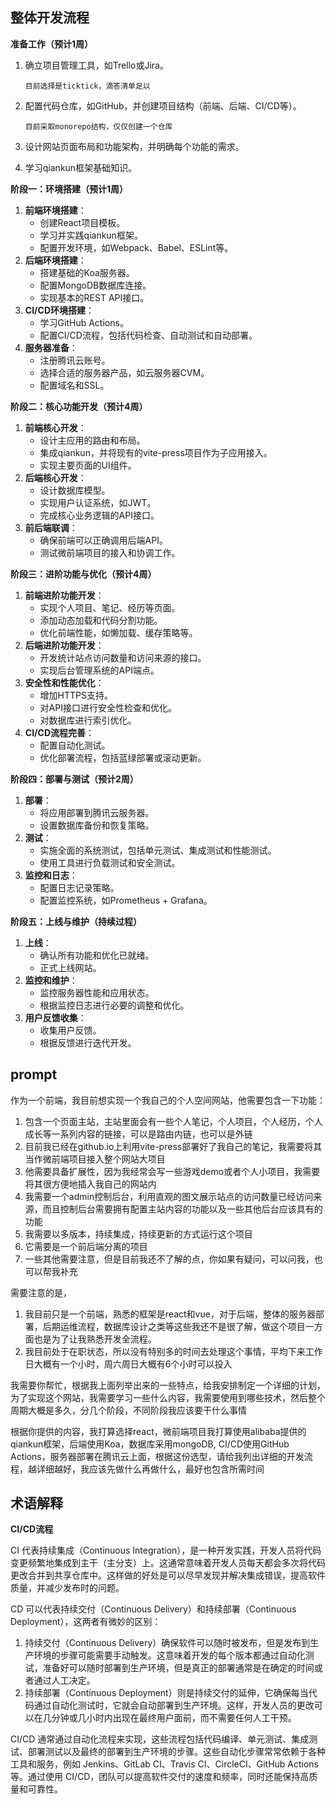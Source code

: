 ## **整体开发流程**

**准备工作（预计1周）**

1. 确立项目管理工具，如Trello或Jira。

   `目前选择是ticktick，滴答清单足以`

2. 配置代码仓库，如GitHub，并创建项目结构（前端、后端、CI/CD等）。

   `目前采取monorepo结构，仅仅创建一个仓库`

3. 设计网站页面布局和功能架构，并明确每个功能的需求。

4. 学习qiankun框架基础知识。

**阶段一：环境搭建（预计1周）**

1. **前端环境搭建**：
   - 创建React项目模板。
   - 学习并实践qiankun框架。
   - 配置开发环境，如Webpack、Babel、ESLint等。
2. **后端环境搭建**：
   - 搭建基础的Koa服务器。
   - 配置MongoDB数据库连接。
   - 实现基本的REST API接口。
3. **CI/CD环境搭建**：
   - 学习GitHub Actions。
   - 配置CI/CD流程，包括代码检查、自动测试和自动部署。
4. **服务器准备**：
   - 注册腾讯云账号。
   - 选择合适的服务器产品，如云服务器CVM。
   - 配置域名和SSL。

**阶段二：核心功能开发（预计4周）**

1. **前端核心开发**：
   - 设计主应用的路由和布局。
   - 集成qiankun，并将现有的vite-press项目作为子应用接入。
   - 实现主要页面的UI组件。
2. **后端核心开发**：
   - 设计数据库模型。
   - 实现用户认证系统，如JWT。
   - 完成核心业务逻辑的API接口。
3. **前后端联调**：
   - 确保前端可以正确调用后端API。
   - 测试微前端项目的接入和协调工作。

**阶段三：进阶功能与优化（预计4周）**

1. **前端进阶功能开发**：
   - 实现个人项目、笔记、经历等页面。
   - 添加动态加载和代码分割功能。
   - 优化前端性能，如懒加载、缓存策略等。
2. **后端进阶功能开发**：
   - 开发统计站点访问数量和访问来源的接口。
   - 实现后台管理系统的API端点。
3. **安全性和性能优化**：
   - 增加HTTPS支持。
   - 对API接口进行安全性检查和优化。
   - 对数据库进行索引优化。
4. **CI/CD流程完善**：
   - 配置自动化测试。
   - 优化部署流程，包括蓝绿部署或滚动更新。

**阶段四：部署与测试（预计2周）**

1. **部署**：
   - 将应用部署到腾讯云服务器。
   - 设置数据库备份和恢复策略。
2. **测试**：
   - 实施全面的系统测试，包括单元测试、集成测试和性能测试。
   - 使用工具进行负载测试和安全测试。
3. **监控和日志**：
   - 配置日志记录策略。
   - 配置监控系统，如Prometheus + Grafana。

**阶段五：上线与维护（持续过程）**

1. **上线**：
   - 确认所有功能和优化已就绪。
   - 正式上线网站。
2. **监控和维护**：
   - 监控服务器性能和应用状态。
   - 根据监控日志进行必要的调整和优化。
3. **用户反馈收集**：
   - 收集用户反馈。
   - 根据反馈进行迭代开发。





## prompt

作为一个前端，我目前想实现一个我自己的个人空间网站，他需要包含一下功能：

1. 包含一个页面主站，主站里面会有一些个人笔记，个人项目，个人经历，个人成长等一系列内容的链接，可以是路由内链，也可以是外链
2. 目前我已经在github.io上利用vite-press部署好了我自己的笔记，我需要将其当作微前端项目接入整个网站大项目
3. 他需要具备扩展性，因为我经常会写一些游戏demo或者个人小项目，我需要将其很方便地插入我自己的网站内
4. 我需要一个admin控制后台，利用直观的图文展示站点的访问数量已经访问来源，而且控制后台需要拥有配置主站内容的功能以及一些其他后台应该具有的功能
5. 我需要以多版本，持续集成，持续更新的方式运行这个项目
6. 它需要是一个前后端分离的项目
7. 一些其他需要注意，但是目前我还不了解的点，你如果有疑问，可以问我，也可以帮我补充



需要注意的是，

1. 我目前只是一个前端，熟悉的框架是react和vue，对于后端，整体的服务器部署，后期运维流程，数据库设计之类等这些我还不是很了解，做这个项目一方面也是为了让我熟悉开发全流程。
2. 我目前处于在职状态，所以没有特别多的时间去处理这个事情，平均下来工作日大概有一个小时，周六周日大概有6个小时可以投入



我需要你帮忙，根据我上面列举出来的一些特点，给我安排制定一个详细的计划，为了实现这个网站，我需要学习一些什么内容，我需要使用到哪些技术，然后整个周期大概是多久，分几个阶段，不同阶段我应该要干什么事情



根据你提供的内容，我打算选择react，微前端项目我打算使用alibaba提供的qiankun框架，后端使用Koa，数据库采用mongoDB, CI/CD使用GitHub Actions，服务器部署在腾讯云上面，根据这份选型，请给我列出详细的开发流程，越详细越好，我应该先做什么再做什么，最好也包含所需时间







## 术语解释

**CI/CD流程**

CI 代表持续集成（Continuous Integration），是一种开发实践，开发人员将代码变更频繁地集成到主干（主分支）上。这通常意味着开发人员每天都会多次将代码更改合并到共享仓库中。这样做的好处是可以尽早发现并解决集成错误，提高软件质量，并减少发布时的问题。

CD 可以代表持续交付（Continuous Delivery）和持续部署（Continuous Deployment），这两者有微妙的区别：

1. 持续交付（Continuous Delivery）确保软件可以随时被发布，但是发布到生产环境的步骤可能需要手动触发。这意味着开发的每个版本都通过自动化测试，准备好可以随时部署到生产环境，但是真正的部署通常是在确定的时间或者通过人工决定。
2. 持续部署（Continuous Deployment）则是持续交付的延伸，它确保每当代码通过自动化测试时，它就会自动部署到生产环境。这样，开发人员的更改可以在几分钟或几小时内出现在最终用户面前，而不需要任何人工干预。

CI/CD 通常通过自动化流程来实现，这些流程包括代码编译、单元测试、集成测试、部署测试以及最终的部署到生产环境的步骤。这些自动化步骤常常依赖于各种工具和服务，例如 Jenkins、GitLab CI、Travis CI、CircleCI、GitHub Actions 等。通过使用 CI/CD，团队可以提高软件交付的速度和频率，同时还能保持高质量和可靠性。